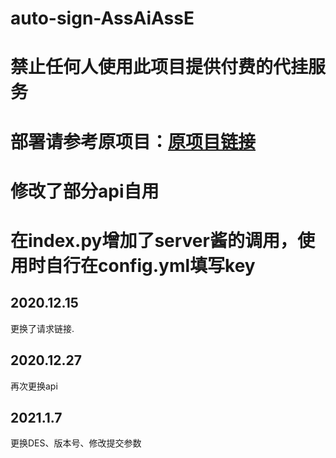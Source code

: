 # auto-sign-AssAiAssE

# 禁止任何人使用此项目提供付费的代挂服务

# 部署请参考原项目：<a href='https://github.com/ZimoLoveShuang/auto-sign'>原项目链接</a>

# 修改了部分api自用

# 在index.py增加了server酱的调用，使用时自行在config.yml填写key

## 2020.12.15
更换了请求链接.

## 2020.12.27
再次更换api

## 2021.1.7
更换DES、版本号、修改提交参数